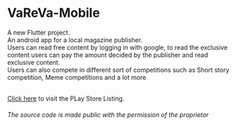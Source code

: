 # VaReVa-Mobile

A new Flutter project.<br>
An android app for a local magazine publisher.<br>
Users can read free content by logging in with google, to read the exclusive content users can pay the amount decided by the publisher and read exclusive content.<br>
Users can also compete in different sort of competitions such as Short story competition, Meme competitions and a lot more<br>
<br>

<a href="https://play.google.com/store/apps/details?id=co.vareva.magazine">Click here</a> to visit the PLay Store Listing.

###### *The source code is made public with the permission of the proprietor*

